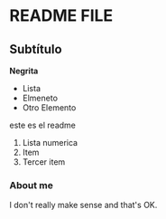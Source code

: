 # README FILE
## Subtítulo
**Negrita**
- Lista
- Elmeneto
- Otro Elemento

este es el readme

1. Lista numerica
2. Item
3. Tercer item

### About me
I don't really make sense and that's OK.